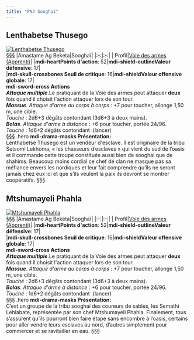 ```yaml
---
title: "PNJ Sooghaï"
---
```

## Lenthabetse Thusego
[![Lenthabetse Thusego](https://www.douaratil.fr/illustrations/pnj/lenthabetse300.jpeg)](https://www.douaratil.fr/illustrations/pnj/lenthabetse.jpeg)   
§§§
|Amastame Ag Beketa|Sooghaï|
|:-:|:-:|
| Profil|[Voie des armes (Apprenti)](/bestiaire/voie-des-armes-apprenti)|
|**<v-icon>mdi-heart</v-icon>Points d'action**: 52|**<v-icon>mdi-shield-outline</v-icon>Valeur défensive**: 17|   
|**<v-icon>mdi-skull-crossbones</v-icon> Seuil de critique**: 16|**<v-icon>mdi-shield</v-icon>Valeur offensive globale**: 17|  
**<v-icon>mdi-sword-cross</v-icon> Actions**  
_**Attaque multiple**_.Le pratiquant de la Voie des armes peut attaquer **deux** fois quand il choisit l'action attaquer lors de son tour.  
_**Massue**_. _Attaque d'arme au corps à corps_ : +7 pour toucher, allonge 1,50 m, une cible.  
_Touché_ : 2d6+3 dégâts contondant (3d6+3 à deux mains).  
_**Bolas**_.  _Attaque d'arme à distance_ : +6 pour toucher, portée 24/96.  
_Touché_ : 1d6+2 dégâts contondant .(lancer)  
§§§ .hero
**<v-icon>mdi-drama-masks</v-icon>  Présentation:**     
Lenthabetse Thusego est un vendeur d'esclave. Il est originaire de la tribu Setsomi Lekhoma, « les chasseurs d’esclaves » qui vient du sud de l’oasis et il commande cette troupe constituée aussi bien de sooghai que de shahims. Beaucoup moins cordial ce chef de clan ne masque pas sa méfiance envers les nordiques et leur fait comprendre qu’ils ne seront jamais chez eux ici et que s’ils veulent la paix ils devront se montrer coopératifs.
§§§

## Mtshumayeli Phahla  
[![Mtshumayeli Phahla](https://www.douaratil.fr/illustrations/pnj/mtshumayeli300.jpeg)](https://www.douaratil.fr/illustrations/pnj/mtshumayeli.jpeg)   
§§§
|Amastame Ag Beketa|Sooghaï|
|:-:|:-:|
| Profil|[Voie des armes (Apprenti)](/bestiaire/voie-des-armes-apprenti)|
|**<v-icon>mdi-heart</v-icon>Points d'action**: 52|**<v-icon>mdi-shield-outline</v-icon>Valeur défensive**: 17|   
|**<v-icon>mdi-skull-crossbones</v-icon> Seuil de critique**: 16|**<v-icon>mdi-shield</v-icon>Valeur offensive globale**: 17|  
**<v-icon>mdi-sword-cross</v-icon> Actions**  
_**Attaque multiple**_.Le pratiquant de la Voie des armes peut attaquer **deux** fois quand il choisit l'action attaquer lors de son tour.  
_**Massue**_. _Attaque d'arme au corps à corps_ : +7 pour toucher, allonge 1,50 m, une cible.  
_Touché_ : 2d6+3 dégâts contondant (3d6+3 à deux mains).  
_**Bolas**_.  _Attaque d'arme à distance_ : +6 pour toucher, portée 24/96.  
_Touché_ : 1d6+2 dégâts contondant .(lancer)  
§§§ .hero
**<v-icon>mdi-drama-masks</v-icon>  Présentation:**     
C’est un groupe de la tribu sooghaï des coureurs de sables, les Semathi Lehlabate, représentée par son chef Mtshumayeli Phahla. Finalement, tous s’assurent qu’ils pourront bien faire étape sans encombre à l’oasis, certains pour aller vendre leurs esclaves au nord, d’autres simplement pour commercer et se ravitailler en eau.
§§§
